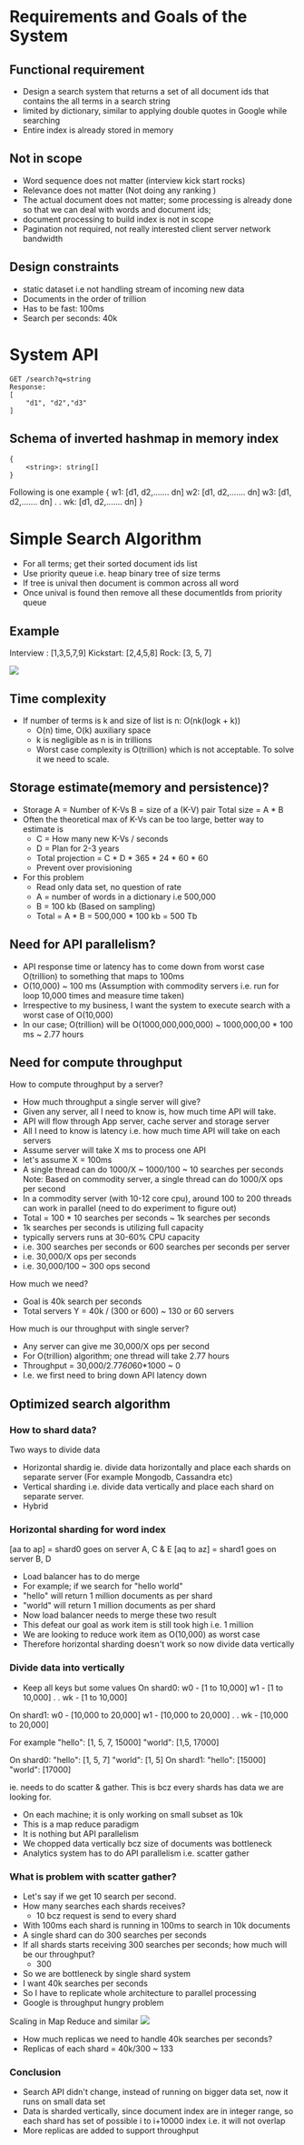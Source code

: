 # Requirements and Goals of the System
## Functional requirement
- Design a search system that returns a set of all document ids that contains the all terms in a search string
- limited by dictionary, similar to applying double quotes in Google while searching 
- Entire index is already stored in memory
## Not in scope
- Word sequence does not matter (interview kick start rocks)
- Relevance does not matter (Not doing any ranking )
- The actual document does not matter; some processing is already done so that we can deal with words and document ids; 
- document processing to build index is not in scope
- Pagination not required, not really interested client server network bandwidth 
## Design constraints
- static dataset i.e not handling stream of incoming new data
- Documents in the order of trillion
- Has to be fast: 100ms
- Search per seconds: 40k

# System API
```
GET /search?q=string
Response: 
[
    "d1", "d2","d3"
]
```
## Schema of inverted hashmap in memory index 
```
{
    <string>: string[]
}
```
Following is one example
{
    w1: [d1, d2,....... dn]
    w2: [d1, d2,....... dn]
    w3: [d1, d2,....... dn]
    .
    .
    wk: [d1, d2,....... dn]
}
# Simple Search Algorithm
- For all terms; get their sorted document ids list
- Use priority queue i.e. heap binary tree of size terms
- If tree is unival then document is common across all word 
- Once unival is found then remove all these documentIds from priority queue
## Example
Interview : [1,3,5,7,9]
Kickstart: [2,4,5,8]
Rock: [3, 5, 7]

![](asets/soln-apporach.png)
## Time complexity
- If number of terms is k and size of list is n: O(nk(logk + k))
    - O(n) time, O(k) auxiliary space
    - k is negligible as n is in trillions
    - Worst case complexity is O(trillion) which is not acceptable. To solve it we need to scale.

## Storage estimate(memory and persistence)?
- Storage
A = Number of K-Vs
B = size of a (K-V) pair
Total size = A * B
- Often the theoretical max of K-Vs can be too large, better way to estimate is
    - C = How many new K-Vs / seconds
    - D = Plan for 2-3 years
    - Total projection = C * D * 365 * 24 * 60 * 60
    - Prevent over provisioning 
- For this problem
    - Read only data set, no question of rate
    - A = number of words in a dictionary i.e 500,000
    - B = 100 kb (Based on sampling)
    - Total = A * B
            = 500,000 * 100 kb
            = 500 Tb
## Need for API parallelism?
- API response time or latency has to come down from worst case O(trillion) to something that maps to 100ms
- O(10,000) ~ 100 ms (Assumption with commodity servers i.e. run for loop 10,000 times and measure time taken)
- Irrespective to my business, I want the system to execute search with a worst case of O(10,000)
- In our case; O(trillion) will be O(1000,000,000,000) ~ 1000,000,00 * 100 ms ~ 2.77 hours

## Need for compute throughput
How to compute throughput by a server?
- How much throughput a single server will give?
- Given any server, all I need to know is, how much time API will take.
- API will flow through App server, cache server and storage server
- All I need to know is latency i.e. how much time API will take on each servers
- Assume server will take X ms to process one API 
- let's assume X = 100ms
- A single thread can do 1000/X ~ 1000/100 ~ 10 searches per seconds
  Note: Based on commodity server, a single thread can do 1000/X ops per second
- In a commodity server (with 10-12 core cpu), around 100 to 200 threads can work in parallel (need to do experiment to figure out)
- Total = 100 * 10 searches per seconds ~ 1k searches per seconds
- 1k searches per seconds is utilizing full capacity
- typically servers runs at 30-60% CPU capacity
- i.e. 300 searches per seconds or 600 searches per seconds per server
- i.e. 30,000/X ops per seconds
- i.e. 30,000/100 ~ 300 ops second


How much we need?
- Goal is 40k search per seconds
- Total servers Y = 40k / (300 or 600) ~ 130 or 60 servers

How much is our throughput with single server?
- Any server can give me 30,000/X ops per second
- For O(trillion) algorithm; one thread will take 2.77 hours
- Throughput = 30,000/2.77*60*60*1000 ~ 0
- I.e. we first need to bring down API latency down

## Optimized search algorithm
### How to shard data?
Two ways to divide data
- Horizontal shardig ie. divide data horizontally and place each shards on separate server (For example  Mongodb, Cassandra etc)
- Vertical sharding i.e. divide data vertically and place each shard on separate server. 
- Hybrid

### Horizontal sharding for word index
[aa to ap] = shard0 goes on server A, C & E
[aq to az] = shard1 goes on server B, D 
- Load balancer has to do merge
- For example; if we search for "hello world"
- "hello" will return 1 million documents as per shard
- "world" will return 1 million documents as per shard
- Now load balancer needs to merge these two result
- This defeat our goal as work item is still took high i.e. 1 million
- We are looking to reduce work item as O(10,000) as worst case
- Therefore horizontal sharding doesn't work so now divide data vertically
### Divide data into vertically
- Keep all keys but some values
On shard0:
w0 - [1 to 10,000] 
w1 - [1 to 10,000]
.
.
wk - [1 to 10,000]

On shard1:
w0 - [10,000 to 20,000] 
w1 - [10,000 to 20,000] 
.
.
wk - [10,000 to 20,000] 

For example
"hello": [1, 5, 7, 15000] 
"world": [1,5, 17000]

On shard0:
"hello": [1, 5, 7] 
"world": [1, 5]
On shard1:
"hello": [15000] 
"world": [17000]

ie. needs to do scatter & gather. This is bcz every shards has data we are looking for. 
- On each machine; it is only working on small subset as 10k
- This is a map reduce paradigm
- It is nothing but API parallelism
- We chopped data vertically bcz size of documents was bottleneck
- Analytics system has to do API parallelism i.e. scatter gather

### What is problem with scatter gather?
- Let's say if we get 10 search per second.
- How many searches each shards receives?
    - 10 bcz request is send to every shard
- With 100ms each shard is running in 100ms to search in 10k documents
- A single shard can do 300 searches per seconds
- If all shards starts receiving 300 searches per seconds; how much will be our throughput?
    - 300
- So we are bottleneck by single shard system
- I want 40k searches per seconds
- So I have to replicate whole architecture to parallel processing
- Google is throughput hungry problem

Scaling in Map Reduce and similar
![](assets/replicated-shards.png)

- How much replicas we need to handle 40k searches per seconds?
- Replicas of each shard = 40k/300 ~ 133

###  Conclusion
- Search API didn't change, instead of running on bigger data set, now it runs on small data set
- Data is sharded vertically, since document index are in integer range, so each shard has set of  possible i to i+10000 index i.e. it will not overlap
- More replicas are added to support throughput
